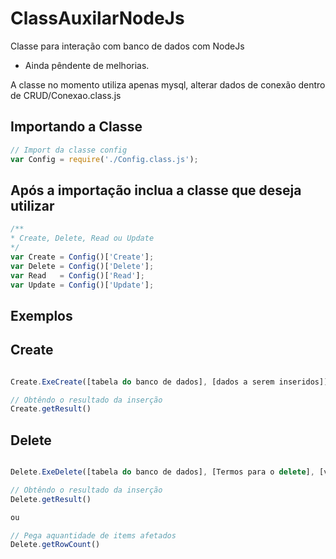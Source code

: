 # ClassAuxilarNodeJs
Classe para interação com banco de dados com NodeJs

* Ainda pêndente de melhorias.

A classe no momento utiliza apenas mysql, alterar dados de conexão dentro de CRUD/Conexao.class.js

## Importando a Classe
```javascript
// Import da classe config
var Config = require('./Config.class.js');
```

## Após a importação inclua a classe que deseja utilizar

```javascript
/**
* Create, Delete, Read ou Update
*/
var Create = Config()['Create'];
var Delete = Config()['Delete'];
var Read   = Config()['Read'];
var Update = Config()['Update'];
```

## Exemplos

## Create
```javascript

Create.ExeCreate([tabela do banco de dados], [dados a serem inseridos]);

// Obtêndo o resultado da inserção
Create.getResult()
```

## Delete
```javascript

Delete.ExeDelete([tabela do banco de dados], [Termos para o delete], [valores dos termos]);

// Obtêndo o resultado da inserção
Delete.getResult()

ou

// Pega aquantidade de items afetados
Delete.getRowCount()
```

